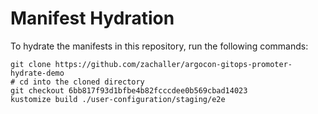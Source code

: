 # Manifest Hydration

To hydrate the manifests in this repository, run the following commands:

```shell
git clone https://github.com/zachaller/argocon-gitops-promoter-hydrate-demo
# cd into the cloned directory
git checkout 6bb817f93d1bfbe4b82fcccdee0b569cbad14023
kustomize build ./user-configuration/staging/e2e
```
